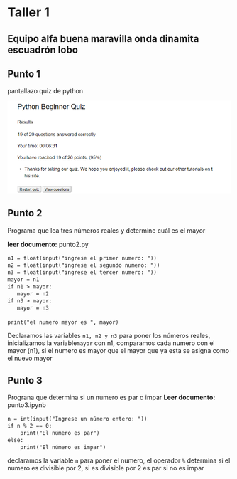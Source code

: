 # Taller 1 
## Equipo alfa buena maravilla onda dinamita escuadrón lobo



## Punto 1 
pantallazo quiz de python 

![image.png](https://github.com/shalomtorress/TALLER1/blob/main/image.png)

## Punto 2
Programa que lea tres números reales y determine cuál es el mayor

**leer documento:** punto2.py
```pseudocode
n1 = float(input("ingrese el primer numero: "))
n2 = float(input("ingrese el segundo numero: "))
n3 = float(input("ingrese el tercer numero: ")) 
mayor = n1
if n1 > mayor:
   mayor = n2
if n3 > mayor:
   mayor = n3

print("el numero mayor es ", mayor)
```
Declaramos las variables ```n1, n2 y n3``` para poner los números reales, inicializamos la variable```mayor``` con n1, comparamos cada numero con el mayor (n1), si el numero es mayor que el mayor que ya esta se asigna como el nuevo mayor
## Punto 3 
Prograna que determina si un numero es par o impar 
**Leer documento:** punto3.ipynb
```pseudocode
n = int(input("Ingrese un número entero: "))
if n % 2 == 0:
    print("El número es par")
else:
    print("El número es impar")
```
declaramos la variable ```n``` para poner el numero, el operador ```%``` determina si el numero es divisible por 2, si es divisible por 2 es par si no es impar 
